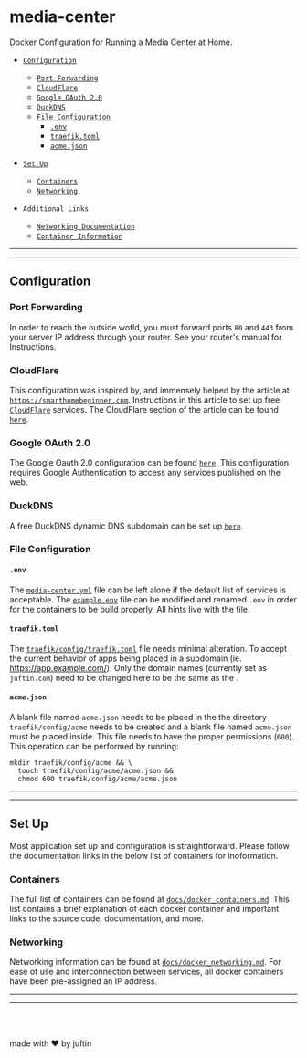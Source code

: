 # media-center

Docker Configuration for Running a Media Center at Home.

-   [`Configuration`](#configuration)
    -   [`Port Forwarding`](#port-forwarding)
    -   [`CloudFlare`](#cloudflare)
    -   [`Google OAuth 2.0`](#google_oauth-2.0)
    -   [`DuckDNS`](#duckdns)
    -   [`File Configuration`](#file-configuration)
        -   [`.env`](#.env)
        -   [`traefik.toml`](#traefik.toml)
        -   [`acme.json`](#acme.json)
-   [`Set Up`](#set-up)
    -   [`Containers`](#containers)
    -   [`Networking`](#networking)


-   `Additional Links`
    -   [`Networking Documentation`](docs/docker_networking.md)
    -   [`Container Information`](docs/docker_containers.md)

* * *

* * *

## Configuration

### Port Forwarding

In order to reach the outside wotld, you must forward ports `80` and `443` from your server IP address through your router. See your router's manual for Instructions.

### CloudFlare

This configuration was inspired by, and immensely helped by the article at [`https://smarthomebeginner.com`](https://www.smarthomebeginner.com/traefik-reverse-proxy-tutorial-for-docker). Instructions in this article to set up free [`CloudFlare`](https://dash.cloudflare.com/sign-up) services. The CloudFlare section of the article can be found [`here`](https://www.smarthomebeginner.com/traefik-reverse-proxy-tutorial-for-docker/#Dynamic_DNS_or_Your_Own_Domain_Name).

### Google OAuth 2.0

The Google Oauth 2.0 configuration can be found [`here`](https://www.smarthomebeginner.com/google-oauth-with-traefik-docker/#How_do_I_setup_OAuth). This configuration requires Google Authentication to access any services published on the web.

### DuckDNS

A free DuckDNS dynamic DNS subdomain can be set up [`here`]("https://www.duckdns.org").

### File Configuration

#### `.env`

The [`media-center.yml`](media-center.yml) file can be left alone if the default list of services is acceptable. The [`example.env`](example.env) file can be modified and renamed `.env` in order for the containers to be build properly. All hints live with the file.

#### `traefik.toml`

The [`traefik/config/traefik.toml`](traefik/config/traefik.toml) file needs minimal alteration. To accept the current behavior of apps being placed in a subdomain (ie. <https://app.example.com/>). Only the domain names (currently set as `juftin.com`) need to be changed here to be the same as the .

#### `acme.json`

A blank file named `acme.json` needs to be placed in the the directory `traefik/config/acme` needs to be created and a blank file named `acme.json` must be placed inside. This file needs to have the proper permissions (`600`). This operation can be performed by running:

    mkdir traefik/config/acme && \
      touch traefik/config/acme/acme.json &&
      chmod 600 traefik/config/acme/acme.json

* * *

* * *

## Set Up

Most application set up and configuration is straightforward. Please follow the documentation links in the below list of containers for inoformation.

### Containers

The full list of containers can be found at [`docs/docker_containers.md`](docs/docker_containres.md). This list contains a brief explanation of each docker container and important links to the source code, documentation, and more.

### Networking

Networking information can be found at [`docs/docker_networking.md`](docs/docker_networking.md). For ease of use and interconnection between services, all docker containers have been pre-assigned an IP address.

* * *

* * *

<br/>
<br/>

made with ❤️ by juftin
